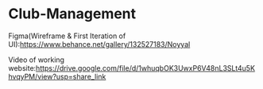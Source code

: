 # Club-Management
Figma(Wireframe & First Iteration of UI):https://www.behance.net/gallery/132527183/Noyyal


Video of working website:https://drive.google.com/file/d/1whuqbOK3UwxP6V48nL3SLt4u5KhvqyPM/view?usp=share_link

